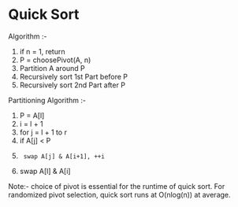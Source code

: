 # Quick Sort

Algorithm :- 

1.  if n = 1, return
2.  P = choosePivot(A, n)
3.  Partition A around P
4.  Recursively sort 1st Part before P
5.  Recursively sort 2nd Part after P

Partitioning Algorithm :-

1.  P = A[l]
2.  i = l + 1
3.  for j = l + 1 to r
4.    if A[j] < P
5.      swap A[j] & A[i+1], ++i
6.  swap A[l] & A[i]

Note:- choice of pivot is essential for the runtime of quick sort. For randomized pivot selection, quick sort runs at O(nlog(n))
at average.